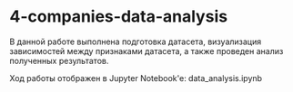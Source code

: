 # 4-companies-data-analysis
В данной работе выполнена подготовка датасета, визуализация зависимостей между признаками датасета, а также проведен анализ полученных результатов.

Ход работы отображен в Jupyter Notebook'e: data_analysis.ipynb

